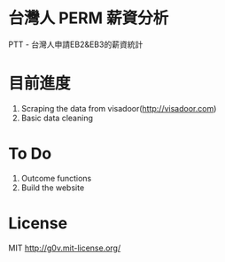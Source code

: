 台灣人 PERM 薪資分析
==================
PTT - 台灣人申請EB2&EB3的薪資統計

目前進度
========
1. Scraping the data from visadoor(http://visadoor.com)
2. Basic data cleaning 

To Do
========
1. Outcome functions
2. Build the website


License
=======
MIT http://g0v.mit-license.org/